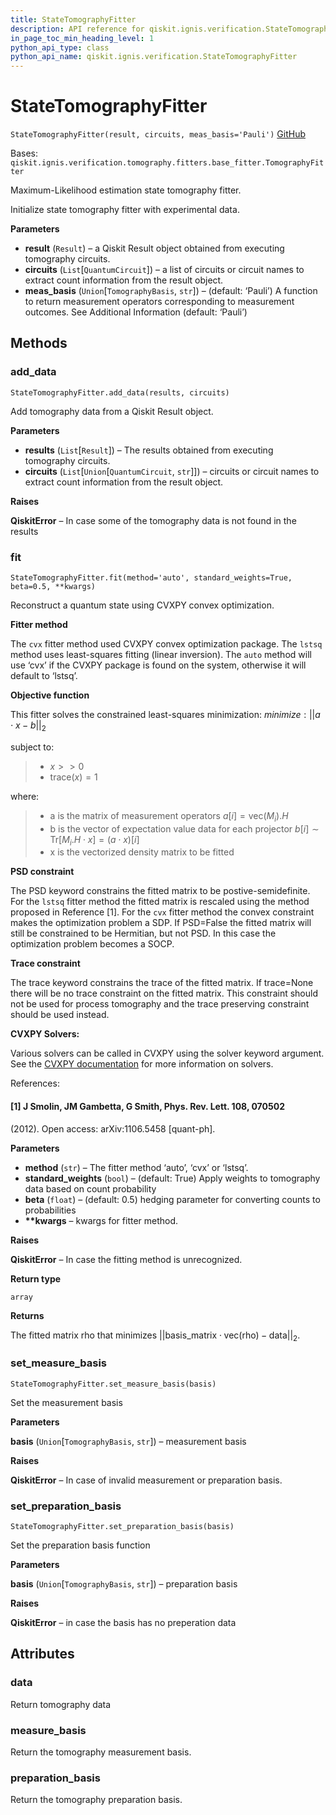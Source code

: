 ```yaml
---
title: StateTomographyFitter
description: API reference for qiskit.ignis.verification.StateTomographyFitter
in_page_toc_min_heading_level: 1
python_api_type: class
python_api_name: qiskit.ignis.verification.StateTomographyFitter
---
```


# StateTomographyFitter

<span id="qiskit.ignis.verification.StateTomographyFitter" />

`StateTomographyFitter(result, circuits, meas_basis='Pauli')` [GitHub](https://github.com/qiskit-community/qiskit-ignis/tree/stable/0.7/qiskit/ignis/verification/tomography/fitters/state_fitter.py "view source code")

Bases: `qiskit.ignis.verification.tomography.fitters.base_fitter.TomographyFitter`

Maximum-Likelihood estimation state tomography fitter.

Initialize state tomography fitter with experimental data.

**Parameters**

*   **result** (`Result`) – a Qiskit Result object obtained from executing tomography circuits.
*   **circuits** (`List`\[`QuantumCircuit`]) – a list of circuits or circuit names to extract count information from the result object.
*   **meas\_basis** (`Union`\[`TomographyBasis`, `str`]) – (default: ‘Pauli’) A function to return measurement operators corresponding to measurement outcomes. See Additional Information (default: ‘Pauli’)

## Methods

### add\_data

<span id="qiskit.ignis.verification.StateTomographyFitter.add_data" />

`StateTomographyFitter.add_data(results, circuits)`

Add tomography data from a Qiskit Result object.

**Parameters**

*   **results** (`List`\[`Result`]) – The results obtained from executing tomography circuits.
*   **circuits** (`List`\[`Union`\[`QuantumCircuit`, `str`]]) – circuits or circuit names to extract count information from the result object.

**Raises**

**QiskitError** – In case some of the tomography data is not found in the results

### fit

<span id="qiskit.ignis.verification.StateTomographyFitter.fit" />

`StateTomographyFitter.fit(method='auto', standard_weights=True, beta=0.5, **kwargs)`

Reconstruct a quantum state using CVXPY convex optimization.

**Fitter method**

The `cvx` fitter method used CVXPY convex optimization package. The `lstsq` method uses least-squares fitting (linear inversion). The `auto` method will use ‘cvx’ if the CVXPY package is found on the system, otherwise it will default to ‘lstsq’.

**Objective function**

This fitter solves the constrained least-squares minimization: $minimize: ||a \cdot x - b ||_2$

subject to:

> *   $x >> 0$
> *   $\text{trace}(x) = 1$

where:

> *   a is the matrix of measurement operators $a[i] = \text{vec}(M_i).H$
> *   b is the vector of expectation value data for each projector $b[i] \sim \text{Tr}[M_i.H \cdot x] = (a \cdot x)[i]$
> *   x is the vectorized density matrix to be fitted

**PSD constraint**

The PSD keyword constrains the fitted matrix to be postive-semidefinite. For the `lstsq` fitter method the fitted matrix is rescaled using the method proposed in Reference \[1]. For the `cvx` fitter method the convex constraint makes the optimization problem a SDP. If PSD=False the fitted matrix will still be constrained to be Hermitian, but not PSD. In this case the optimization problem becomes a SOCP.

**Trace constraint**

The trace keyword constrains the trace of the fitted matrix. If trace=None there will be no trace constraint on the fitted matrix. This constraint should not be used for process tomography and the trace preserving constraint should be used instead.

**CVXPY Solvers:**

Various solvers can be called in CVXPY using the solver keyword argument. See the [CVXPY documentation](https://www.cvxpy.org/tutorial/advanced/index.html#solve-method-options) for more information on solvers.

References:

#### \[1] J Smolin, JM Gambetta, G Smith, Phys. Rev. Lett. 108, 070502

(2012). Open access: arXiv:1106.5458 \[quant-ph].

**Parameters**

*   **method** (`str`) – The fitter method ‘auto’, ‘cvx’ or ‘lstsq’.
*   **standard\_weights** (`bool`) – (default: True) Apply weights to tomography data based on count probability
*   **beta** (`float`) – (default: 0.5) hedging parameter for converting counts to probabilities
*   **\*\*kwargs** – kwargs for fitter method.

**Raises**

**QiskitError** – In case the fitting method is unrecognized.

**Return type**

`array`

**Returns**

The fitted matrix rho that minimizes $||\text{basis_matrix} \cdot \text{vec}(\text{rho}) - \text{data}||_2$.

### set\_measure\_basis

<span id="qiskit.ignis.verification.StateTomographyFitter.set_measure_basis" />

`StateTomographyFitter.set_measure_basis(basis)`

Set the measurement basis

**Parameters**

**basis** (`Union`\[`TomographyBasis`, `str`]) – measurement basis

**Raises**

**QiskitError** – In case of invalid measurement or preparation basis.

### set\_preparation\_basis

<span id="qiskit.ignis.verification.StateTomographyFitter.set_preparation_basis" />

`StateTomographyFitter.set_preparation_basis(basis)`

Set the preparation basis function

**Parameters**

**basis** (`Union`\[`TomographyBasis`, `str`]) – preparation basis

**Raises**

**QiskitError** – in case the basis has no preperation data

## Attributes

<span id="qiskit.ignis.verification.StateTomographyFitter.data" />

### data

Return tomography data

<span id="qiskit.ignis.verification.StateTomographyFitter.measure_basis" />

### measure\_basis

Return the tomography measurement basis.

<span id="qiskit.ignis.verification.StateTomographyFitter.preparation_basis" />

### preparation\_basis

Return the tomography preparation basis.

